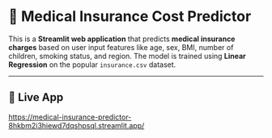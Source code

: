 # 🏥 Medical Insurance Cost Predictor

This is a **Streamlit web application** that predicts **medical insurance charges** based on user input features like age, sex, BMI, number of children, smoking status, and region. The model is trained using **Linear Regression** on the popular `insurance.csv` dataset.

---

## 🚀 Live App

https://medical-insurance-predictor-8hkbm2i3hiewd7dqshpsql.streamlit.app/



